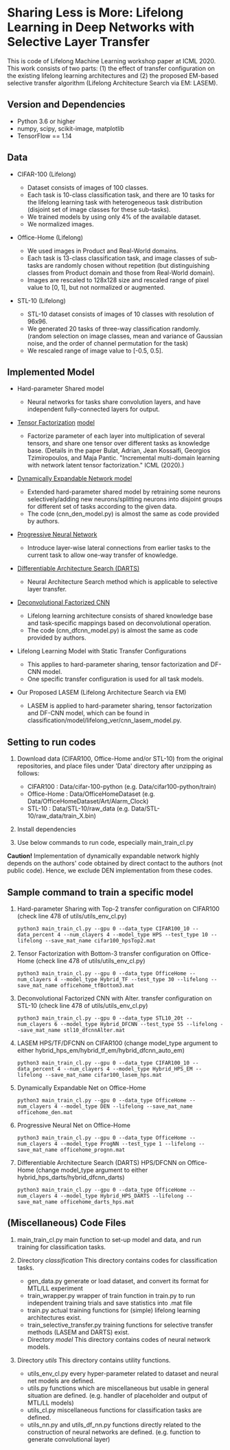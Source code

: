 # Sharing Less is More: Lifelong Learning in Deep Networks with Selective Layer Transfer
This is code of Lifelong Machine Learning workshop paper at ICML 2020. This work consists of two parts: (1) the effect of transfer configuration on the existing lifelong learning architectures and (2) the proposed EM-based selective transfer algorithm (Lifelong Architecture Search via EM: LASEM).


## Version and Dependencies
- Python 3.6 or higher
- numpy, scipy, scikit-image, matplotlib
- TensorFlow == 1.14

## Data
- CIFAR-100 (Lifelong)
    - Dataset consists of images of 100 classes.
    - Each task is 10-class classification task, and there are 10 tasks for the lifelong learning task with heterogeneous task distribution (disjoint set of image classes for these sub-tasks).
    - We trained models by using only 4% of the available dataset.
    - We normalized images.

- Office-Home (Lifelong)
    - We used images in Product and Real-World domains.
    - Each task is 13-class classification task, and image classes of sub-tasks are randomly chosen without repetition (but distinguishing classes from Product domain and those from Real-World domain).
    - Images are rescaled to 128x128 size and rescaled range of pixel value to [0, 1], but not normalized or augmented.

- STL-10 (Lifelong)
    - STL-10 dataset consists of images of 10 classes with resolution of 96x96.
    - We generated 20 tasks of three-way classification randomly. (random selection on image classes, mean and variance of Gaussian noise, and the order of channel permutation for the task)
    - We rescaled range of image value to [-0.5, 0.5].

## Implemented Model
- Hard-parameter Shared model
    - Neural networks for tasks share convolution layers, and have independent fully-connected layers for output.

- [Tensor Factorization](https://arxiv.org/abs/1605.06391) [model](https://www.aaai.org/Papers/AAAI/2020GB/AAAI-BulatA.1460.pdf)
    - Factorize parameter of each layer into multiplication of several tensors, and share one tensor over different tasks as knowledge base. (Details in the paper Bulat, Adrian, Jean Kossaifi, Georgios Tzimiropoulos, and Maja Pantic. "Incremental multi-domain learning with network latent tensor factorization." ICML (2020).)

- [Dynamically Expandable Network model](https://arxiv.org/abs/1708.01547)
    - Extended hard-parameter shared model by retraining some neurons selectively/adding new neurons/splitting neurons into disjoint groups for different set of tasks according to the given data.
    - The code (cnn_den_model.py) is almost the same as code provided by authors.

- [Progressive Neural Network](https://arxiv.org/abs/1606.04671)
    - Introduce layer-wise lateral connections from earlier tasks to the current task to allow one-way transfer of knowledge.
    
- [Differentiable Architecture Search (DARTS)](https://arxiv.org/abs/1806.09055)
    - Neural Architecture Search method which is applicable to selective layer transfer.

- [Deconvolutional Factorized CNN](https://www.ijcai.org/Proceedings/2019/393)
    - Lifelong learning architecture consists of shared knowledge base and task-specific mappings based on deconvolutional operation.
    - The code (cnn_dfcnn_model.py) is almost the same as code provided by authors.
    
- Lifelong Learning Model with Static Transfer Configurations
    - This applies to hard-parameter sharing, tensor factorization and DF-CNN model.
    - One specific transfer configuration is used for all task models.

- Our Proposed LASEM (Lifelong Architecture Search via EM)
    - LASEM is applied to hard-parameter sharing, tensor factorization and DF-CNN model, which can be found in classification/model/lifelong_ver/cnn_lasem_model.py.

## Setting to run codes
1. Download data (CIFAR100, Office-Home and/or STL-10) from the original repositories, and place files under 'Data' directory after unzipping as follows:
    - CIFAR100 : Data/cifar-100-python (e.g. Data/cifar100-python/train)
    - Office-Home : Data/OfficeHomeDataset (e.g. Data/OfficeHomeDataset/Art/Alarm_Clock)
    - STL-10 : Data/STL-10/raw_data (e.g. Data/STL-10/raw_data/train_X.bin)
   
2. Install dependencies

3. Use below commands to run code, especially main_train_cl.py

**Caution!** Implementation of dynamically expandable network highly depends on the authors' code obtained by direct contact to the authors (not public code). Hence, we exclude DEN implementation from these codes. 

## Sample command to train a specific model
1. Hard-parameter Sharing with Top-2 transfer configuration on CIFAR100 (check line 478 of utils/utils_env_cl.py)

    ```python3 main_train_cl.py --gpu 0 --data_type CIFAR100_10 --data_percent 4 --num_clayers 4 --model_type HPS --test_type 10 --lifelong --save_mat_name cifar100_hpsTop2.mat```

2. Tensor Factorization with Bottom-3 transfer configuration on Office-Home (check line 478 of utils/utils_env_cl.py)

    ```python3 main_train_cl.py --gpu 0 --data_type OfficeHome --num_clayers 4 --model_type Hybrid_TF --test_type 30 --lifelong --save_mat_name officehome_tfBottom3.mat```
    
3. Deconvolutional Factorized CNN with Alter. transfer configuration on STL-10 (check line 478 of utils/utils_env_cl.py)

    ```python3 main_train_cl.py --gpu 0 --data_type STL10_20t --num_clayers 6 --model_type Hybrid_DFCNN --test_type 55 --lifelong --save_mat_name stl10_dfcnnAlter.mat```

4. LASEM HPS/TF/DFCNN on CIFAR100 (change model_type argument to either hybrid_hps_em/hybrid_tf_em/hybrid_dfcnn_auto_em)

    ```python3 main_train_cl.py --gpu 0 --data_type CIFAR100_10 --data_percent 4 --num_clayers 4 --model_type Hybrid_HPS_EM --lifelong --save_mat_name cifar100_lasem_hps.mat```
    
5. Dynamically Expandable Net on Office-Home

    ```python3 main_train_cl.py --gpu 0 --data_type OfficeHome --num_clayers 4 --model_type DEN --lifelong --save_mat_name officehome_den.mat```
    
6. Progressive Neural Net on Office-Home

    ```python3 main_train_cl.py --gpu 0 --data_type OfficeHome --num_clayers 4 --model_type ProgNN --test_type 1 --lifelong --save_mat_name officehome_prognn.mat```
    
7. Differentiable Architecture Search (DARTS) HPS/DFCNN on Office-Home (change model_type argument to either hybrid_hps_darts/hybrid_dfcnn_darts)

    ```python3 main_train_cl.py --gpu 0 --data_type OfficeHome --num_clayers 4 --model_type Hybrid_HPS_DARTS --lifelong --save_mat_name officehome_darts_hps.mat```


## (Miscellaneous) Code Files
1. main_train_cl.py
    main function to set-up model and data, and run training for classification tasks.

2. Directory *classification*
    This directory contains codes for classification tasks.
    - gen_data.py
        generate or load dataset, and convert its format for MTL/LL experiment
    - train_wrapper.py
        wrapper of train function in train.py to run independent training trials and save statistics into .mat file
    - train.py
        actual training functions for (simple) lifelong learning architectures exist.
    - train_selective_transfer.py
        training functions for selective transfer methods (LASEM and DARTS) exist.
    - Directory *model*
        This directory contains codes of neural network models.

3. Directory *utils*
    This directory contains utility functions.
    - utils_env_cl.py
        every hyper-parameter related to dataset and neural net models are defined.
    - utils.py
        functions which are miscellaneous but usable in general situation are defined. (e.g. handler of placeholder and output of MTL/LL models)
    - utils_cl.py 
        miscellaneous functions for classification tasks are defined.
    - utils_nn.py and utils_df_nn.py
        functions directly related to the construction of neural networks are defined. (e.g. function to generate convolutional layer)
